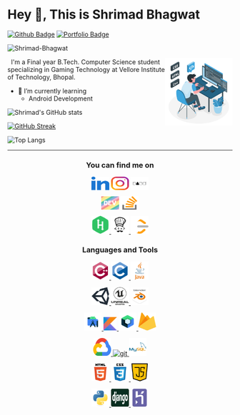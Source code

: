 # Hey 👋, This is Shrimad Bhagwat

[![Github Badge](https://img.shields.io/badge/Shrimad-Bhagwat-grey?style=flat&logo=github&logoColor=white&link=https://github.com/Shrimad-Bhagwat/)](https://www.github.com/Shrimad-Bhagwat/) [![Portfolio Badge](https://img.shields.io/badge/portfolio-web-blue?style=flat&link=www.shrimadbhagwat01.tk/)](https://www.shrimadbhagwat01.tk/)

<p align=left> <img src=https://komarev.com/ghpvc/?username=Shrimad-Bhagwat alt=Shrimad-Bhagwat /> </p>

<img align="right" width="30%" src="assets/programmer-illustration.svg" alt="illustration" />

<p>  &nbsp; I'm a Final year B.Tech. Computer Science student specializing in Gaming Technology at Vellore Institute of Technology, Bhopal.

- 🌱 I’m currently learning
  - Android Development 

![Shrimad's GitHub stats](https://github-readme-stats.vercel.app/api?username=Shrimad-Bhagwat&theme=dark&show_icons=true&border_radius=10)

<span align=right>[![GitHub Streak](http://github-readme-streak-stats.herokuapp.com?user=Shrimad-Bhagwat&theme=dark&border_radius=10)](https://git.io/streak-stats)</span>

<span align=left>![Top Langs](https://github-readme-stats.vercel.app/api/top-langs/?username=Shrimad-Bhagwat&theme=dark&layout=compact&border_radius=10)</span>

---

<!-- Actual text -->
<span align=center>
  
### You can find me on

<a href="https://www.linkedin.com/in/shrimad-bhagwat-a7a879201/" target="blank"><img align="center" src="assets/linked-in-alt.svg" alt="https://www.linkedin.com/in/shrimad-bhagwat-a7a879201/" height="30" width="40" /></a>
<a href="https://www.instagram.com/shrimad.bhagwat/" target="blank"><img align="center" src="assets/instagram.svg" alt="https://www.instagram.com/shrimad.bhagwat/" height="30" width="40" /></a>
<a href="https://mydabb.com/IL1OP" target="blank"><img align="center" src="assets/dabb.png" alt="https://mydabb.com/IL1OP" height="30" width="40" /></a>

<a href="https://dev.to/shrimadbhagwat" target="blank"><img align="center" src="assets/devto.svg" alt="https://dev.to/shrimadbhagwat" height="30" width="40" /></a>
<a href="https://stackoverflow.com/users/14176959/shrimad-bhagwat" target="blank"><img align="center" src="assets/stack-overflow.svg" alt="https://stackoverflow.com/users/14176959/shrimad-bhagwat" height="30" width="40" /></a>
</span>

<a href="https://www.hackerrank.com/shrimad_bhagwat" target="_blank" rel="noreferrer"> <img src="assets/hackerrank.png" alt="Hackerrank" width="40" height="40"/> </a><a href="https://www.codechef.com/users/shrimadbhagwat" target="_blank" rel="noreferrer"> <img src="assets/codechef.png" alt="Codechef" width="40" height="40"/> </a><a href="https://leetcode.com/shrimad_bhagwat/" target="_blank" rel="noreferrer"> <img src="assets/leetcode.png" alt="Leetcode" width="40" height="40"/> </a>

<h3 align="center">

### Languages and Tools

</h3>
<p align="center"> 
<a href="https://www.w3schools.com/cpp/" target="_blank" rel="noreferrer"> <img src="assets/cplusplus-original.svg" alt="cplusplus" width="40" height="40"/> </a> 
<a href="https://www.cprogramming.com/" target="_blank" rel="noreferrer"> <img src="assets/c-original.svg" alt="c" width="40" height="40"/> </a> 
<a href="https://www.java.com/en/" target="_blank" rel="noreferrer"> <img src="assets/java.png" alt="Java" width="40" height="40"/> </a> 

<a href="https://unity.com/" target="_blank" rel="noreferrer"> <img src="assets/unity3d-icon.svg" alt="unity" width="40" height="40"/> </a>
<a href="https://www.unrealengine.com/" target="_blank" rel="noreferrer"> <img src="assets/Unreal_Engine_Logo.svg" alt="unreal engine" width="40" height="40"/> </a>
<a href="https://www.blender.org/" target="_blank" rel="noreferrer"> <img src="assets/blender.svg" alt="blender" width="40" height="40"/> </a> 
  
<a href="https://developer.android.com/" target="_blank" rel="noreferrer"> <img src="assets/android.png" alt="android studio" width="40" height="40"/> </a>
<a href="https://kotlinlang.org/" target="_blank" rel="noreferrer"> <img src="assets/Kotlin_Icon.svg.png" alt="Kotlin" width="30" height="30"/> </a>
<a href="https://developer.android.com/jetpack/compose" target="_blank" rel="noreferrer"> <img src="assets/jetpack.png" alt="Jetpack Compose" width="40" height="40"/> </a>
<a href="https://firebase.google.com/" target="_blank" rel="noreferrer"> <img src="assets/firebase.svg" alt="android studio" width="40" height="40"/> </a>

  
<a href="https://www.cloudskillsboost.google/public_profiles/4a315860-c974-488c-8a17-5675b4000d3b" target="_blank" rel="noreferrer"> <img src="assets/cloud.png" alt="Google cloud" width="40" height="40"/> </a>
<a href="https://git-scm.com/" target="_blank" rel="noreferrer"> <img src="https://www.vectorlogo.zone/logos/git-scm/git-scm-icon.svg" alt="git" width="40" height="40"/> </a>
<a href="https://www.mysql.com/" target="_blank" rel="noreferrer"> <img src="assets/mysql-original-wordmark.svg" alt="mysql" width="40" height="40"/> </a>

<a href="https://www.w3.org/html/" target="_blank" rel="noreferrer"> <img src="assets/html5-original-wordmark.svg" alt="html5" width="40" height="40"/> </a>
<a href="https://www.w3schools.com/css/" target="_blank" rel="noreferrer"> <img src="https://raw.githubusercontent.com/devicons/devicon/master/icons/css3/css3-original-wordmark.svg" alt="css3" width="40" height="40"/> </a> 
<a href="" target="_blank" rel="noreferrer"> <img src="assets/java-script.png" alt="javascript" width="40" height="40"/> </a>

<a href="https://www.python.org" target="_blank" rel="noreferrer"> <img src="assets/python-original.svg" alt="python" width="40" height="40"/> </a>
<a href="https://www.djangoproject.com/" target="_blank" rel="noreferrer"> <img src="assets/django-logo-negative.svg" alt="django" width="40" height="40"/> </a> 
<a href="https://heroku.com" target="_blank" rel="noreferrer"> <img src="assets/heroku-icon.svg" alt="heroku" width="40" height="40"/> </a>

 </p>
